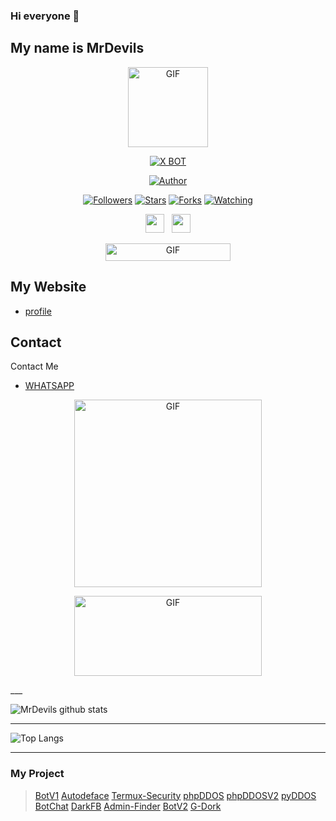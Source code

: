 ### Hi everyone 👋
## My name is MrDevils

<p align="center">
<img src="https://d.top4top.io/p_1837luigd0.gif" alt="GIF" width="128" height="128"/>
</p>
<p align="center">
<a href="#"><img title="X BOT" src="https://img.shields.io/badge/MrDevils-blue?colorA=%23ff0000&colorB=%23017e40&style=for-the-badge"></a>
</p>
<p align="center">
<a href="#"><img title="Author" src="https://img.shields.io/badge/Author-MrDevils-orange.svg?style=for-the-badge&logo=github"></a>
</p>
<p align="center">
<a href="https://github.com/adimas999/followers"><img title="Followers" src="https://img.shields.io/github/followers/adimas999?color=red&style=flat-square"></a>
<a href="https://github.com/adimas999/megumikato2/stargazers/"><img title="Stars" src="https://img.shields.io/github/stars/adimas999/BotV1?color=blue&style=flat-square"></a>
<a href="https://github.com/adimas999/megumikato2/network/members"><img title="Forks" src="https://img.shields.io/github/forks/adimas999/BotV1?color=red&style=flat-square"></a>
<a href="https://github.com/adimas999/megumikato2/watchers"><img title="Watching" src="https://img.shields.io/github/watchers/adimas999/BotV1?label=Watchers&color=blue&style=flat-square"></a>
</p>
<p align='center'>
   <a href="https://wa.me/6285939888897"><img height="30" src="https://c.top4top.io/p_1837yybbf0.jpeg"></a>&nbsp;&nbsp;
   <a href="https://instagram.com/adimas_shadoet"><img height="30" src="https://raw.githubusercontent.com/TobyG74/TobyG74/main/instagram.jpg"></a>
</P>
<p align="center">
<img src="https://animenine.com/assets/images/covid.gif" alt="GIF" width="200" height="28"/>

## My Website

- [profile](https://devils1.yolasite.com/)

## Contact

Contact Me

- [WHATSAPP](https://wa.me/6285939888897)

<p align="center">
<img src="https://c.top4top.io/p_1837oa3mq0.gif" alt="GIF" width="300" height="300"/>
</p>
<p align="center">
<img src="https://k.top4top.io/p_1844uyek70.gif" alt="GIF" width="300" height="128"/>
</p>
___

![MrDevils github stats](https://github-readme-stats.vercel.app/api?username=adimas999&show_icons=true&theme=tokyonight&show_owner=true)
___

![Top Langs](https://github-readme-stats.vercel.app/api/top-langs/?username=adimas999&count_private=true&show_icons=true&theme=tokyonight)
___
### My Project

> [BotV1](https://github.com/adimas999/BotV1)
> [Autodeface](https://github.com/adimas999/Autodeface)
> [Termux-Security](https://github.com/adimas999/Termux-Security)
> [phpDDOS](https://github.com/adimas999/phpDDOS)
> [phpDDOSV2](https://github.com/adimas999/phpDDOSV2)
> [pyDDOS](https://github.com/adimas999/pyDDos)
> [BotChat](https://github.com/adimas999/BotChat)
> [DarkFB](https://github.com/adimas999/DarkFB)
> [Admin-Finder](https://github.com/adimas999/admin-finder)
> [BotV2](https://github.com/adimas999/BotV2)
> [G-Dork](https://github.com/adimas999/G-Dork)
